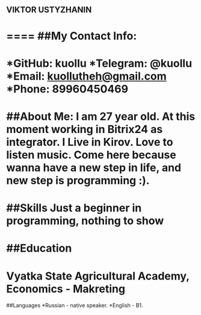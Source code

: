 ## VIKTOR USTYZHANIN
====
##My Contact Info:
====
*GitHub: kuollu
*Telegram: @kuollu
*Email: kuollutheh@gmail.com
*Phone: 89960450469
====
##About Me: I am 27 year old. At this moment working in Bitrix24 as integrator. I Live in Kirov. Love to listen music. Come here because wanna have a new step in life, and new step is programming :).
====
##Skills
Just a beginner in programming, nothing to show
====
##Education
====
Vyatka State Agricultural Academy, Economics - Makreting
====
##Languages
*Russian - native speaker.
*English - B1.